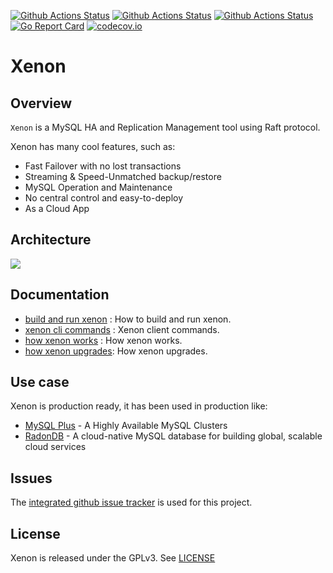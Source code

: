 [![Github Actions Status](https://github.com/radondb/xenon/workflows/Xenon%20Build/badge.svg?event=push)](https://github.com/radondb/xenon/actions?query=workflow%3A%22Xenon+Build%22+event%3Apush)
[![Github Actions Status](https://github.com/radondb/xenon/workflows/Xenon%20Test/badge.svg?event=push)](https://github.com/radondb/xenon/actions?query=workflow%3A%22Xenon+Test%22+event%3Apush)
[![Github Actions Status](https://github.com/radondb/xenon/workflows/Xenon%20Coverage/badge.svg)](https://github.com/radondb/xenon/actions?query=workflow%3A%22Xenon+Coverage%22)
[![Go Report Card](https://goreportcard.com/badge/github.com/radondb/xenon)](https://goreportcard.com/report/github.com/radondb/xenon)
[![codecov.io](https://codecov.io/gh/radondb/xenon/graphs/badge.svg)](https://codecov.io/gh/radondb/xenon/branch/master)

# Xenon

## Overview

`Xenon` is a MySQL HA and Replication Management tool using Raft protocol.

Xenon has many cool features, such as:

* Fast Failover with no lost transactions
* Streaming & Speed-Unmatched backup/restore
* MySQL Operation and Maintenance
* No central control and easy-to-deploy
* As a Cloud App

## Architecture

![](docs/images/xenon.png)

## Documentation

- [build and run xenon](docs/how_to_build_and_run_xenon.md) : How to build and run xenon.
- [xenon cli commands](docs/xenoncli_commands.md) : Xenon client commands.
- [how xenon works](docs/how_xenon_works.md) : How xenon works.
- [how xenon upgrades](docs/how_xenon_upgrades.md): How xenon upgrades.

## Use case

Xenon is production ready, it has been used in production like:
- [MySQL Plus](https://www.qingcloud.com/products/mysql-plus/) -  A Highly Available MySQL Clusters
-  [RadonDB](https://www.qingcloud.com/products/radondb) -  A  cloud-native MySQL database for building global, scalable cloud services

## Issues

The [integrated github issue tracker](https://github.com/radondb/xenon/issues)
is used for this project.

## License

Xenon is released under the GPLv3. See [LICENSE](LICENSE)
